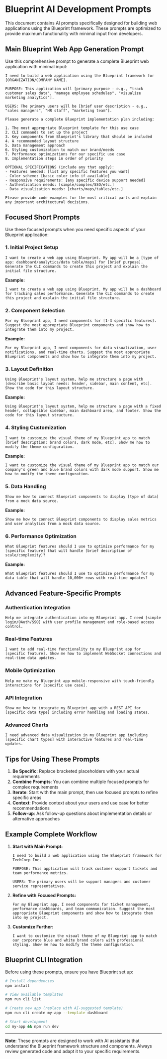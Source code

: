 # Blueprint AI Development Prompts

This document contains AI prompts specifically designed for building web applications using the Blueprint framework. These prompts are optimized to provide maximum functionality with minimal input from developers.

## Main Blueprint Web App Generation Prompt

Use this comprehensive prompt to generate a complete Blueprint web application with minimal input:

```
I need to build a web application using the Blueprint framework for [ORGANIZATION/COMPANY NAME]. 

PURPOSE: This application will [primary purpose - e.g., "track customer sales data", "manage employee schedules", "visualize marketing analytics"].

USERS: The primary users will be [brief user description - e.g., "sales managers", "HR staff", "marketing team"].

Please generate a complete Blueprint implementation plan including:

1. The most appropriate Blueprint template for this use case
2. CLI commands to set up the project
3. Key components from Blueprint's library that should be included
4. A recommended layout structure
5. Data management approach
6. Styling customization to match our brand/needs
7. Performance optimizations for our specific use case
8. Implementation steps in order of priority

OPTIONAL SPECIFICATIONS (include any that apply):
- Features needed: [list any specific features you want]
- Color scheme: [basic color info if available]
- Responsive requirements: [any specific device support needed]
- Authentication needs: [simple/complex/SSO/etc.]
- Data visualization needs: [charts/maps/tables/etc.]

Please provide code examples for the most critical parts and explain any important architectural decisions.
```

## Focused Short Prompts

Use these focused prompts when you need specific aspects of your Blueprint application:

### 1. Initial Project Setup

```
I want to create a web app using Blueprint. My app will be a [type of app: dashboard/analytics/data table/maps] for [brief purpose]. Generate the CLI commands to create this project and explain the initial file structure.
```

**Example:**
```
I want to create a web app using Blueprint. My app will be a dashboard for tracking sales performance. Generate the CLI commands to create this project and explain the initial file structure.
```

### 2. Component Selection

```
For my Blueprint app, I need components for [1-3 specific features]. Suggest the most appropriate Blueprint components and show how to integrate them into my project.
```

**Example:**
```
For my Blueprint app, I need components for data visualization, user notifications, and real-time charts. Suggest the most appropriate Blueprint components and show how to integrate them into my project.
```

### 3. Layout Definition

```
Using Blueprint's layout system, help me structure a page with [describe basic layout needs: header, sidebar, main content, etc]. Show the code for this layout structure.
```

**Example:**
```
Using Blueprint's layout system, help me structure a page with a fixed header, collapsible sidebar, main dashboard area, and footer. Show the code for this layout structure.
```

### 4. Styling Customization

```
I want to customize the visual theme of my Blueprint app to match [brief description: brand colors, dark mode, etc]. Show me how to modify the theme configuration.
```

**Example:**
```
I want to customize the visual theme of my Blueprint app to match our company's green and blue brand colors with dark mode support. Show me how to modify the theme configuration.
```

### 5. Data Handling

```
Show me how to connect Blueprint components to display [type of data] from a mock data source.
```

**Example:**
```
Show me how to connect Blueprint components to display sales metrics and user analytics from a mock data source.
```

### 6. Performance Optimization

```
What Blueprint features should I use to optimize performance for my [specific feature] that will handle [brief description of scale/complexity]?
```

**Example:**
```
What Blueprint features should I use to optimize performance for my data table that will handle 10,000+ rows with real-time updates?
```

## Advanced Feature-Specific Prompts

### Authentication Integration
```
Help me integrate authentication into my Blueprint app. I need [simple login/OAuth/SSO] with user profile management and role-based access control.
```

### Real-time Features
```
I want to add real-time functionality to my Blueprint app for [specific feature]. Show me how to implement WebSocket connections and real-time data updates.
```

### Mobile Optimization
```
Help me make my Blueprint app mobile-responsive with touch-friendly interactions for [specific use case].
```

### API Integration
```
Show me how to integrate my Blueprint app with a REST API for [specific data type] including error handling and loading states.
```

### Advanced Charts
```
I need advanced data visualization in my Blueprint app including [specific chart types] with interactive features and real-time updates.
```

## Tips for Using These Prompts

1. **Be Specific**: Replace bracketed placeholders with your actual requirements
2. **Combine Prompts**: You can combine multiple focused prompts for complex requirements
3. **Iterate**: Start with the main prompt, then use focused prompts to refine specific areas
4. **Context**: Provide context about your users and use case for better recommendations
5. **Follow-up**: Ask follow-up questions about implementation details or alternative approaches

## Example Complete Workflow

1. **Start with Main Prompt:**
   ```
   I need to build a web application using the Blueprint framework for TechCorp Inc. 
   
   PURPOSE: This application will track customer support tickets and team performance metrics.
   
   USERS: The primary users will be support managers and customer service representatives.
   ```

2. **Refine with Focused Prompts:**
   ```
   For my Blueprint app, I need components for ticket management, performance dashboards, and team communication. Suggest the most appropriate Blueprint components and show how to integrate them into my project.
   ```

3. **Customize Further:**
   ```
   I want to customize the visual theme of my Blueprint app to match our corporate blue and white brand colors with professional styling. Show me how to modify the theme configuration.
   ```

## Blueprint CLI Integration

Before using these prompts, ensure you have Blueprint set up:

```bash
# Install dependencies
npm install

# View available templates
npm run cli list

# Create new app (replace with AI-suggested template)
npm run cli create my-app --template dashboard

# Start development
cd my-app && npm run dev
```

---

**Note**: These prompts are designed to work with AI assistants that understand the Blueprint framework structure and components. Always review generated code and adapt it to your specific requirements.